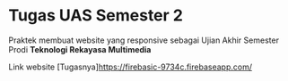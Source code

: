 # Tugas UAS Semester 2
Praktek membuat website yang responsive sebagai Ujian Akhir Semester Prodi **Teknologi Rekayasa Multimedia**

Link website [Tugasnya]https://firebasic-9734c.firebaseapp.com/ 
